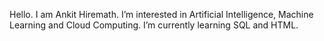 Hello. I am Ankit Hiremath.
I’m interested in Artificial Intelligence, Machine Learning and Cloud Computing.
I’m currently learning SQL and HTML.
